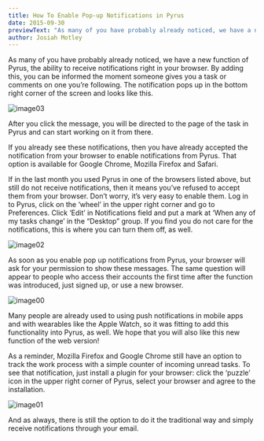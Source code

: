```yaml
---
title: How To Enable Pop-up Notifications in Pyrus
date: 2015-09-30
previewText: "As many of you have probably already noticed, we have a new function of Pyrus, the ability to receive notifications right in your browser. By adding this, you can be informed the moment someone gives you a task or comments on one you’re following. The notification pops up in the bottom right corner of the screen and looks like this."
author: Josiah Motley
---
```

As many of you have probably already noticed, we have a new function of Pyrus, the ability to receive notifications right in your browser. By adding this, you can be informed the moment someone gives you a task or comments on one you’re following. The notification pops up in the bottom right corner of the screen and looks like this.

![image03](image032.webp)

After you click the message, you will be directed to the page of the task in Pyrus and can start working on it from there.

If you already see these notifications, then you have already accepted the notification from your browser to enable notifications from Pyrus. That option is available for Google Chrome, Mozilla Firefox and Safari.

If in the last month you used Pyrus in one of the browsers listed above, but still do not receive notifications, then it means you’ve refused to accept them from your browser. Don’t worry, it’s very easy to enable them. Log in to Pyrus, click on the ‘wheel’ in the upper right corner and go to Preferences. Click ‘Edit’ in Notifications field and put a mark at ‘When any of my tasks change’ in the “Desktop” group. If you find you do not care for the notifications, this is where you can turn them off, as well.

![image02](image023.webp)

As soon as you enable pop up notifications from Pyrus, your browser will ask for your permission to show these messages. The same question will appear to people who access their accounts the first time after the function was introduced, just signed up, or use a new browser.

![image00](image003.webp)

Many people are already used to using push notifications in mobile apps and with wearables like the Apple Watch, so it was fitting to add this functionality into Pyrus, as well. We hope that you will also like this new function of the web version!

As a reminder, Mozilla Firefox and Google Chrome still have an option to track the work process with a simple counter of incoming unread tasks. To see that notification, just install a plugin for your browser: click the ‘puzzle’ icon in the upper right corner of Pyrus, select your browser and agree to the installation.

![image01](image013.webp)

And as always, there is still the option to do it the traditional way and simply receive notifications through your email.